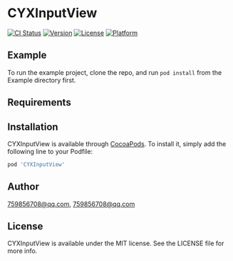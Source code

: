 # CYXInputView

[![CI Status](https://img.shields.io/travis/SionChen/CYXInputView.svg?style=flat)](https://travis-ci.org/SionChen/CYXInputView)
[![Version](https://img.shields.io/cocoapods/v/CYXInputView.svg?style=flat)](https://cocoapods.org/pods/CYXInputView)
[![License](https://img.shields.io/cocoapods/l/CYXInputView.svg?style=flat)](https://cocoapods.org/pods/CYXInputView)
[![Platform](https://img.shields.io/cocoapods/p/CYXInputView.svg?style=flat)](https://cocoapods.org/pods/CYXInputView)

## Example

To run the example project, clone the repo, and run `pod install` from the Example directory first.

## Requirements

## Installation

CYXInputView is available through [CocoaPods](https://cocoapods.org). To install
it, simply add the following line to your Podfile:

```ruby
pod 'CYXInputView'
```

## Author

759856708@qq.com, 759856708@qq.com

## License

CYXInputView is available under the MIT license. See the LICENSE file for more info.

